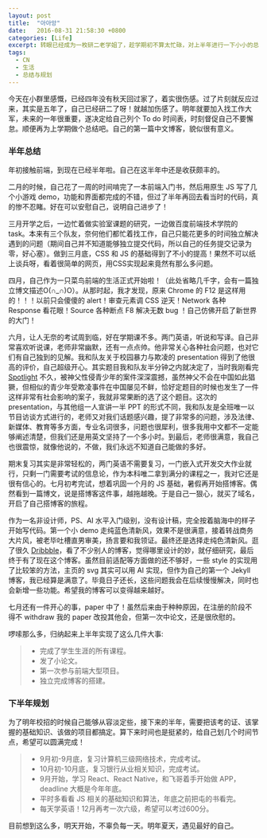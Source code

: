 ```yaml
---
layout: post
title:  "아아앙"
date:   2016-08-31 21:58:30 +0800
categories: [Life]
excerpt: 转眼已经成为一枚研二老学姐了，趁学期初不算太忙碌，对上半年进行一下小小的总结，并给自己下半年列个To do list。望每一天都充实而有意义。
tags:
  - CN
  - 生活
  - 总结与规划
---
```


今天在小群里感慨，已经四年没有秋天回过家了，着实很伤感。过了片刻就反应过来，其实是五年了，自己已经研二了呀！就越加伤感了。明年就要加入找工作大军，未来的一年很重要，遂决定给自己列个 To do 时间表，时刻督促自己不要懈怠。顺便再为上学期做个总结吧。自己的第一篇中文博客，貌似很有意义。

### 半年总结

年初接触前端，到现在已经半年啦。自己在这半年中还是收获颇丰的。

二月的时候，自己花了一周的时间啃完了一本前端入门书，然后用原生 JS 写了几个小游戏 demo，功能和界面都完成的不错，但过了半年再回去看当时的代码，真的惨不忍睹。好在可以安慰自己，说明自己进步了！

三月开学之后，一边忙着做实验室课题的研究，一边做百度前端技术学院的 task。本来有三个队友，奈何他们都忙着找工作，自己只能花更多的时间独立解决遇到的问题（期间自己并不知道能够独立提交代码，所以自己的任务提交记录为零，好心塞）。做到三月底，CSS 和 JS 的基础得到了不小的提高！果然不可以纸上谈兵呀，看着很简单的网页，用CSS实现起来竟然有那么多问题。

四月，自己作为一只菜鸟前端的生活正式开始啦！（此处省略几千字，会有一篇独立博文描述O(∩_∩)O）。从那时起，我才发现，原来 Chrome 的 F12 是这样用的！！！以前只会傻傻的 alert！审查元素调 CSS 逆天！Network 各种 Response 看花眼！Source 各种断点 F8 解决无数 bug ！自己仿佛开启了新世界的大门！

六月，让人无奈的考试周到临，好在学期课不多。两门英语，听说和写译。自己非常喜欢听说课，老师非常幽默，还有一点点帅。他非常关心各种社会问题，也对它们有自己独到的见解。我和队友关于校园暴力与欺凌的 presentation 得到了他很高的评价，自己超级开心。其实题目我和队友半分钟之内就决定了，当时我刚看完 [Spotlight](https://movie.douban.com/subject/25954475/) 不久，被神父性侵青少年的案件深深震撼，虽然神父不会在中国如此猖獗，但相似的青少年受欺凌事件在中国屡见不鲜，恰好定题目的时候也发生了一件这样非常有社会影响的案子，我就非常果断的选了这个题目。这次的 presentation，与其他组一人宣讲一半 PPT 的形式不同，我和队友是全班唯一以节目访谈方式进行的，老师又对我们话题感兴趣，提了非常多的问题，涉及法律、新媒体、教育等多方面，专业名词很多，问题也很犀利，很多我用中文都不一定能够阐述清楚，但我们还是用英文坚持了一个多小时。到最后，老师很满意，我自己也很震惊，就像他说的，不做，我们永远不知道自己能做的多好。

期末复习其实是非常轻松的，两门英语不需要复习，一门嵌入式开发交大作业就行，只剩一门需要考试的信息论，作为本科唯二拿到满分的课程之一，我对它还是很有信心的。七月初考完试，想着巩固一个月的 JS 基础，暑假再开始搭博客。偶然看到一篇博文，说是搭博客这件事，越拖越晚。于是自己一狠心，就买了域名，开启了自己搭博客的旅程。

作为一名非设计师，PS、AI 水平入门级别，没有设计稿，完全按着脑海中的样子开始写代码。第一个小 demo 走纯蓝色清新风，效果不是很满意，接着转战商务大片风，被老毕吐槽直男审美，扬言要和我领证。最终还是选择走纯色清新风。逛了很久 [Dribbble](https://dribbble.com)，看了不少别人的博客，觉得哪里设计的妙，就仔细研究，最后终于有了现在这个博客。虽然目前适配等方面做的还不够好，一些 style 的实现用了比较笨的方法，主页的 svg 其实可以用 AI 实现，但作为自己的第一个 Jekyll 博客，我已经算是满意了。毕竟日子还长，这些问题我会在后续慢慢解决，同时也会新增一些功能。希望我的博客可以变得越来越好。

七月还有一件开心的事，paper 中了！虽然后来由于种种原因，在注册的阶段不得不 withdraw 我的 paper 改投其他会，但第一次中论文，还是很欣慰的。

啰嗦那么多，归纳起来上半年实现了这么几件大事:

>* 完成了学生生涯的所有课程。
>* 发了小论文。
>* 第一次参与前端大型项目。
>* 独立完成博客的搭建。

### 下半年规划

为了明年校招的时候自己能够从容淡定些，接下来的半年，需要把该考的证、该掌握的基础知识、该做的项目都搞定。算下来时间也是挺紧的，给自己划几个时间节点，希望可以圆满完成！

>* 9月初-9月底，复习计算机三级网络技术，完成考试。
>* 10月初-10月底，复习银行从业相关知识，完成考试。
>* 9月开始，学习 React、React Native，和飞哥着手开始做 APP，deadline 大概是今年年底。
>* 平时多看看 JS 相关的基础知识和算法，年底之前把屯的书看完。
>* 每天学英语！12月再考一次六级，希望可以考过600分。

目前想到这么多，明天开始，不辜负每一天。明年夏天，遇见最好的自己。


